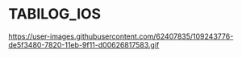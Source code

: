 # TABILOG_IOS
https://user-images.githubusercontent.com/62407835/109243776-de5f3480-7820-11eb-9f11-d00626817583.gif
